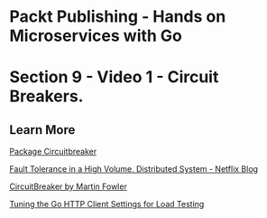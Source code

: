 # Packt Publishing - Hands on Microservices with Go
# Section 9 - Video 1 - Circuit Breakers.

## Learn More

[Package Circuitbreaker](https://github.com/rubyist/circuitbreaker)

[Fault Tolerance in a High Volume, Distributed System - Netflix Blog](https://medium.com/netflix-techblog/fault-tolerance-in-a-high-volume-distributed-system-91ab4faae74a)

[CircuitBreaker by Martin Fowler](https://martinfowler.com/bliki/CircuitBreaker.html)

[Tuning the Go HTTP Client Settings for Load Testing](http://tleyden.github.io/blog/2016/11/21/tuning-the-go-http-client-library-for-load-testing/)
